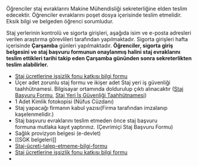 Öğrenciler staj evraklarını Makine Mühendisliği sekreterliğine elden teslim edecektir. Öğrenciler evraklarını poşet dosya içerisinde teslim etmelidir. Eksik bilgi ve belgeden öğrenci sorumludur.

Staj yerlerinin kontrolü ve sigorta girişleri, aşağıda isim ve e-posta adresleri verilen araştırma görevlileri tarafından yapılmaktadır. Sigorta girişleri hafta içerisinde **Çarşamba** günleri yapılmaktadır. **Öğrenciler, sigorta giriş belgesini ve staj başvuru formunun onaylanmış halini staj evraklarını teslim ettikleri tarihi takip eden Çarşamba gününden sonra sekreterlikten teslim alabilirler.**

* [Staj ücretlerine işsizlik fonu katkısı bilgi formu](https://makina.ogu.edu.tr/Storage/makina/Uploads/STAJ-%C3%9CCRETLER%C4%B0NE-%C4%B0%C5%9ESS%C4%B0ZL%C4%B0K-FONU-KATKISI-B%C4%B0LG%C4%B0-FORMU-(YEN%C4%B0)-(1).docx)
* Üçer adet zorunlu staj formu ve ikişer adet Staj yeri iş güvenliği taahhütnamesi. Bilgisayar ortamında doldurulup çıktı alınacaktır ([Staj Başvuru Formu](https://makina.ogu.edu.tr/Storage/makina/Uploads/Staj-Basvuru-Formu.docx), [Staj Yeri İş Güvenliği Taahhütnamesi](https://makina.ogu.edu.tr/Storage/makina/Uploads/E7536604_TAAHHTNAME.docx))
* 1 Adet Kimlik fotokopisi (Nüfus Cüzdanı)
* Staj yapacağı firmanın kabul yazısı(Firma tarafından imzalanıp kaşelenmelidir.)
* Staj başvuru evraklarını teslim etmeden önce staj başvuru formuna mutlaka kayıt yaptırınız. (Çevrimiçi Staj Başvuru Formu)
* Sağlık provizyon belgesi (e-devlet)
* [[SGK belgeleri]]
* [Staj-ücreti-talep-etmeme-bilgi-formu](https://makina.ogu.edu.tr/Storage/makina/Uploads/STAJ-%C3%9CCRET%C4%B0-TALEP-ETMEME-B%C4%B0LG%C4%B0-FORMU.DOCX)
* [Staj ücretlerine işsizlik fonu katkısı bilgi formu](https://makina.ogu.edu.tr/Storage/makina/Uploads/STAJ-%C3%9CCRETLER%C4%B0NE-%C4%B0%C5%9ESS%C4%B0ZL%C4%B0K-FONU-KATKISI-B%C4%B0LG%C4%B0-FORMU-(YEN%C4%B0)-(1).docx)
* 
